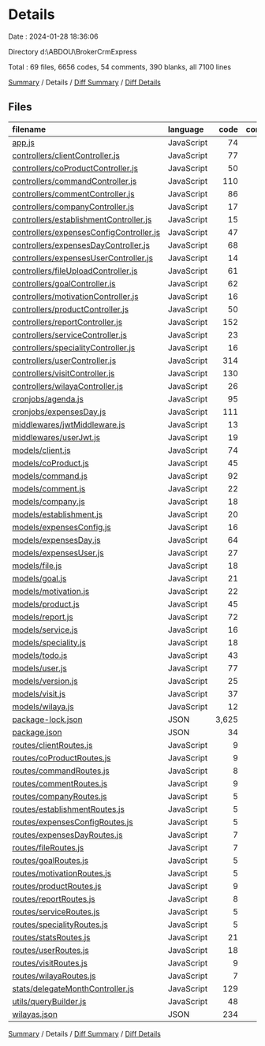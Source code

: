 # Details

Date : 2024-01-28 18:36:06

Directory d:\\ABDOU\\BrokerCrmExpress

Total : 69 files,  6656 codes, 54 comments, 390 blanks, all 7100 lines

[Summary](results.md) / Details / [Diff Summary](diff.md) / [Diff Details](diff-details.md)

## Files
| filename | language | code | comment | blank | total |
| :--- | :--- | ---: | ---: | ---: | ---: |
| [app.js](/app.js) | JavaScript | 74 | 6 | 9 | 89 |
| [controllers/clientController.js](/controllers/clientController.js) | JavaScript | 77 | 0 | 6 | 83 |
| [controllers/coProductController.js](/controllers/coProductController.js) | JavaScript | 50 | 0 | 6 | 56 |
| [controllers/commandController.js](/controllers/commandController.js) | JavaScript | 110 | 0 | 11 | 121 |
| [controllers/commentController.js](/controllers/commentController.js) | JavaScript | 86 | 0 | 6 | 92 |
| [controllers/companyController.js](/controllers/companyController.js) | JavaScript | 17 | 0 | 5 | 22 |
| [controllers/establishmentController.js](/controllers/establishmentController.js) | JavaScript | 15 | 0 | 5 | 20 |
| [controllers/expensesConfigController.js](/controllers/expensesConfigController.js) | JavaScript | 47 | 0 | 5 | 52 |
| [controllers/expensesDayController.js](/controllers/expensesDayController.js) | JavaScript | 68 | 0 | 11 | 79 |
| [controllers/expensesUserController.js](/controllers/expensesUserController.js) | JavaScript | 14 | 0 | 4 | 18 |
| [controllers/fileUploadController.js](/controllers/fileUploadController.js) | JavaScript | 61 | 6 | 13 | 80 |
| [controllers/goalController.js](/controllers/goalController.js) | JavaScript | 62 | 0 | 8 | 70 |
| [controllers/motivationController.js](/controllers/motivationController.js) | JavaScript | 16 | 0 | 5 | 21 |
| [controllers/productController.js](/controllers/productController.js) | JavaScript | 50 | 0 | 6 | 56 |
| [controllers/reportController.js](/controllers/reportController.js) | JavaScript | 152 | 9 | 13 | 174 |
| [controllers/serviceController.js](/controllers/serviceController.js) | JavaScript | 23 | 0 | 5 | 28 |
| [controllers/specialityController.js](/controllers/specialityController.js) | JavaScript | 16 | 1 | 5 | 22 |
| [controllers/userController.js](/controllers/userController.js) | JavaScript | 314 | 0 | 43 | 357 |
| [controllers/visitController.js](/controllers/visitController.js) | JavaScript | 130 | 0 | 13 | 143 |
| [controllers/wilayaController.js](/controllers/wilayaController.js) | JavaScript | 26 | 0 | 6 | 32 |
| [cronjobs/agenda.js](/cronjobs/agenda.js) | JavaScript | 95 | 9 | 14 | 118 |
| [cronjobs/expensesDay.js](/cronjobs/expensesDay.js) | JavaScript | 111 | 5 | 9 | 125 |
| [middlewares/jwtMiddleware.js](/middlewares/jwtMiddleware.js) | JavaScript | 13 | 0 | 3 | 16 |
| [middlewares/userJwt.js](/middlewares/userJwt.js) | JavaScript | 19 | 0 | 6 | 25 |
| [models/client.js](/models/client.js) | JavaScript | 74 | 0 | 5 | 79 |
| [models/coProduct.js](/models/coProduct.js) | JavaScript | 45 | 0 | 4 | 49 |
| [models/command.js](/models/command.js) | JavaScript | 92 | 0 | 2 | 94 |
| [models/comment.js](/models/comment.js) | JavaScript | 22 | 0 | 4 | 26 |
| [models/company.js](/models/company.js) | JavaScript | 18 | 0 | 4 | 22 |
| [models/establishment.js](/models/establishment.js) | JavaScript | 20 | 0 | 4 | 24 |
| [models/expensesConfig.js](/models/expensesConfig.js) | JavaScript | 16 | 0 | 4 | 20 |
| [models/expensesDay.js](/models/expensesDay.js) | JavaScript | 64 | 0 | 2 | 66 |
| [models/expensesUser.js](/models/expensesUser.js) | JavaScript | 27 | 0 | 2 | 29 |
| [models/file.js](/models/file.js) | JavaScript | 18 | 0 | 4 | 22 |
| [models/goal.js](/models/goal.js) | JavaScript | 21 | 0 | 4 | 25 |
| [models/motivation.js](/models/motivation.js) | JavaScript | 22 | 0 | 4 | 26 |
| [models/product.js](/models/product.js) | JavaScript | 45 | 0 | 4 | 49 |
| [models/report.js](/models/report.js) | JavaScript | 72 | 0 | 4 | 76 |
| [models/service.js](/models/service.js) | JavaScript | 16 | 0 | 4 | 20 |
| [models/speciality.js](/models/speciality.js) | JavaScript | 18 | 0 | 4 | 22 |
| [models/todo.js](/models/todo.js) | JavaScript | 43 | 0 | 4 | 47 |
| [models/user.js](/models/user.js) | JavaScript | 77 | 0 | 5 | 82 |
| [models/version.js](/models/version.js) | JavaScript | 25 | 0 | 4 | 29 |
| [models/visit.js](/models/visit.js) | JavaScript | 37 | 0 | 3 | 40 |
| [models/wilaya.js](/models/wilaya.js) | JavaScript | 12 | 0 | 4 | 16 |
| [package-lock.json](/package-lock.json) | JSON | 3,625 | 0 | 1 | 3,626 |
| [package.json](/package.json) | JSON | 34 | 0 | 1 | 35 |
| [routes/clientRoutes.js](/routes/clientRoutes.js) | JavaScript | 9 | 1 | 3 | 13 |
| [routes/coProductRoutes.js](/routes/coProductRoutes.js) | JavaScript | 9 | 1 | 3 | 13 |
| [routes/commandRoutes.js](/routes/commandRoutes.js) | JavaScript | 8 | 0 | 3 | 11 |
| [routes/commentRoutes.js](/routes/commentRoutes.js) | JavaScript | 9 | 1 | 3 | 13 |
| [routes/companyRoutes.js](/routes/companyRoutes.js) | JavaScript | 5 | 1 | 4 | 10 |
| [routes/establishmentRoutes.js](/routes/establishmentRoutes.js) | JavaScript | 5 | 1 | 4 | 10 |
| [routes/expensesConfigRoutes.js](/routes/expensesConfigRoutes.js) | JavaScript | 5 | 1 | 4 | 10 |
| [routes/expensesDayRoutes.js](/routes/expensesDayRoutes.js) | JavaScript | 7 | 1 | 3 | 11 |
| [routes/fileRoutes.js](/routes/fileRoutes.js) | JavaScript | 7 | 1 | 4 | 12 |
| [routes/goalRoutes.js](/routes/goalRoutes.js) | JavaScript | 5 | 1 | 4 | 10 |
| [routes/motivationRoutes.js](/routes/motivationRoutes.js) | JavaScript | 5 | 1 | 4 | 10 |
| [routes/productRoutes.js](/routes/productRoutes.js) | JavaScript | 9 | 1 | 3 | 13 |
| [routes/reportRoutes.js](/routes/reportRoutes.js) | JavaScript | 8 | 1 | 4 | 13 |
| [routes/serviceRoutes.js](/routes/serviceRoutes.js) | JavaScript | 5 | 1 | 4 | 10 |
| [routes/specialityRoutes.js](/routes/specialityRoutes.js) | JavaScript | 5 | 1 | 4 | 10 |
| [routes/statsRoutes.js](/routes/statsRoutes.js) | JavaScript | 21 | 1 | 4 | 26 |
| [routes/userRoutes.js](/routes/userRoutes.js) | JavaScript | 18 | 1 | 4 | 23 |
| [routes/visitRoutes.js](/routes/visitRoutes.js) | JavaScript | 9 | 1 | 4 | 14 |
| [routes/wilayaRoutes.js](/routes/wilayaRoutes.js) | JavaScript | 7 | 1 | 3 | 11 |
| [stats/delegateMonthController.js](/stats/delegateMonthController.js) | JavaScript | 129 | 0 | 17 | 146 |
| [utils/queryBuilder.js](/utils/queryBuilder.js) | JavaScript | 48 | 0 | 5 | 53 |
| [wilayas.json](/wilayas.json) | JSON | 234 | 0 | 1 | 235 |

[Summary](results.md) / Details / [Diff Summary](diff.md) / [Diff Details](diff-details.md)